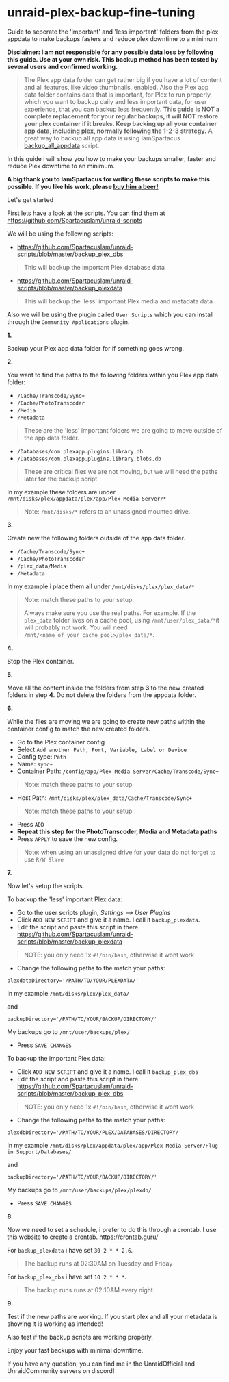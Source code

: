 # unraid-plex-backup-fine-tuning
Guide to seperate the 'important' and 'less important' folders from the plex appdata to make backups fasters and reduce plex downtime to a minimum


**Disclaimer: I am not responsible for any possible data loss by following this guide. Use at your own risk. 
This backup method has been tested by several users and confirmed working.**


> The Plex app data folder can get rather big if you have a lot of content and all features, like video thumbnails, enabled. 
Also the Plex app data folder contains data that is important, for Plex to run properly, which you want to backup daily and less important data, for user experience, that you can backup less frequently.
> **This guide is NOT a complete replacement for your regular backups, it will NOT restore your plex container if it breaks. Keep backing up all your container app data, including plex, normally following the 1-2-3 strategy.** 
> A great way to backup all app data is using IamSpartacus [backup_all_appdata](https://github.com/SpartacusIam/unraid-scripts/blob/master/backup_all_appdata) script.

In this guide i will show you how to make your backups smaller, faster and reduce Plex downtime to an minimum.

**A big thank you to IamSpartacus for writing these scripts to make this possible. If you like his work, please [buy him a beer!](https://www.buymeacoffee.com/iamspartacus)**

Let's get started

First lets have a look at the scripts. You can find them at https://github.com/SpartacusIam/unraid-scripts

We will be using the following scripts:

- https://github.com/SpartacusIam/unraid-scripts/blob/master/backup_plex_dbs 

> This will backup the important Plex database data

- https://github.com/SpartacusIam/unraid-scripts/blob/master/backup_plexdata 

> This will backup the 'less' important Plex media and metadata data

Also we will be using the plugin called `User Scripts` which you can install through the `Community Applications` plugin. 

**1.** 

Backup your Plex app data folder for if something goes wrong.

**2.**

You want to find the paths to the following folders within you Plex app data folder:
- `/Cache/Transcode/Sync+`
- `/Cache/PhotoTranscoder`
- `/Media`
- `/Metadata`

> These are the 'less' important folders we are going to move outside of the
> app data folder.


- `/Databases/com.plexapp.plugins.library.db`
- `/Databases/com.plexapp.plugins.library.blobs.db`

> These are critical files we are not moving, but we will need the paths
> later for the backup script

In my example these folders are under `/mnt/disks/plex/appdata/plex/app/Plex Media Server/*`

> Note: `/mnt/disks/*` refers to an unassigned mounted drive.

**3.**

Create new the following folders outside of the app data folder.

- `/Cache/Transcode/Sync+` 
- `/Cache/PhotoTranscoder` 
- `/plex_data/Media` 
- `/Metadata` 

In my example i place them all under `/mnt/disks/plex/plex_data/*`

> Note: match these paths to your setup.
>
> Always make sure you use the real paths. For example. If the `plex_data` folder lives on a cache pool, using `/mnt/user/plex_data/*`it will probably not work. You will need `/mnt/<name_of_your_cache_pool>/plex_data/*`.

**4.**

Stop the Plex container.

**5.**

Move all the content inside the folders from step **3** to the new created folders in step **4**. Do not delete the folders from the appdata folder.

**6.**

While the files are moving we are going to create new paths within the container config to match the new created folders.

- Go to the Plex container config
- Select `Add another Path, Port, Variable, Label or Device`
- Config type: `Path`
- Name: `sync+`
- Container Path: `/config/app/Plex Media Server/Cache/Transcode/Sync+ `

> Note: match these paths to your setup

- Host Path: `/mnt/disks/plex/plex_data/Cache/Transcode/Sync+ `

> Note: match these paths to your setup

- Press `ADD`
- **Repeat this step for the PhotoTranscoder, Media and Metadata paths**
- Press `APPLY` to save the new config.

>Note: when using an unassigned drive for your data do not forget to use `R/W Slave`

**7.**

Now let's setup the scripts.

To backup the 'less' important Plex data:

- Go to the user scripts plugin, *Settings --> User Plugins*
- Click `ADD NEW SCRIPT` and give it a name. I call it `backup_plexdata`.
- Edit the script and paste this script in there. 
https://github.com/SpartacusIam/unraid-scripts/blob/master/backup_plexdata

> NOTE: you only need 1x `#!/bin/bash`, otherwise it wont work

- Change the following paths to the match your paths:

 `plexdataDirectory='/PATH/TO/YOUR/PLEXDATA/'`

In my example `/mnt/disks/plex/plex_data/ `

and 

`backupDirectory='/PATH/TO/YOUR/BACKUP/DIRECTORY/' `

My backups go to `/mnt/user/backups/plex/`


- Press `SAVE CHANGES`

To backup the important Plex data:

- Click `ADD NEW SCRIPT` and give it a name. I call it `backup_plex_dbs`
- Edit the script and paste this script in there. 
https://github.com/SpartacusIam/unraid-scripts/blob/master/backup_plex_dbs

> NOTE: you only need 1x `#!/bin/bash`, otherwise it wont work

- Change the following paths to the match your paths:
 
`plexdbDirectory='/PATH/TO/YOUR/PLEX/DATABASES/DIRECTORY/'`

In my example `/mnt/disks/plex/appdata/plex/app/Plex Media Server/Plug-in Support/Databases/`

and

`backupDirectory='/PATH/TO/YOUR/BACKUP/DIRECTORY/'`

My backups go to `/mnt/user/backups/plex/plexdb/`

- Press `SAVE CHANGES`

**8.**

Now we need to set a schedule, i prefer to do this through a crontab. I use this website to create a crontab. https://crontab.guru/

For `backup_plexdata` i have set `30 2 * * 2,6`. 

> The backup runs at 02:30AM on Tuesday and Friday

For `backup_plex_dbs` i have set `10 2 * * *`. 

> The backup runs runs at 02:10AM every night.

**9.**

Test if the new paths are working. If you start plex and all your metadata is showing it is working as intended!

Also test if the backup scripts are working properly.

Enjoy your fast backups with minimal downtime. 

If you have any question, you can find me in the UnraidOfficial and UnraidCommunity servers on discord!
